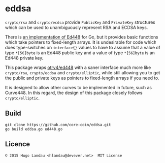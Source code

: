 eddsa
=====

`crypto/rsa` and `crypto/ecdsa` provide `PublicKey` and `PrivateKey` structures
which can be used to unambiguously represent RSA and ECDSA keys.

There is [an implementation of Ed448](https://github.com/otrv4/ed448) for Go,
but it provides basic functions which take pointers to fixed-length arrays. It
is undesirable for code which does type-switches on `interface{}` values to
have to assume that a value of type `*[56]byte` is an Ed448 public key and a
value of type `*[56]byte` is an Ed448 private key.

This package wraps [otrv4/ed448](https://github.com/otrv4/ed448) with a saner
interface much more like `crypto/rsa`, `crypto/ecdsa` and `crypto/elliptic`,
while still allowing you to get the public and private keys as pointers to
fixed-length arrays if you need to.

It is designed to allow other curves to be implemented in future, such as Curve448.
In this regard, the design of this package closely follows `crypto/elliptic`.

Build
-------
```
git clone https://github.com/core-coin/eddsa.git
go build eddsa.go ed448.go
```

Licence
-------
    © 2015 Hugo Landau <hlandau@devever.net>  MIT License

